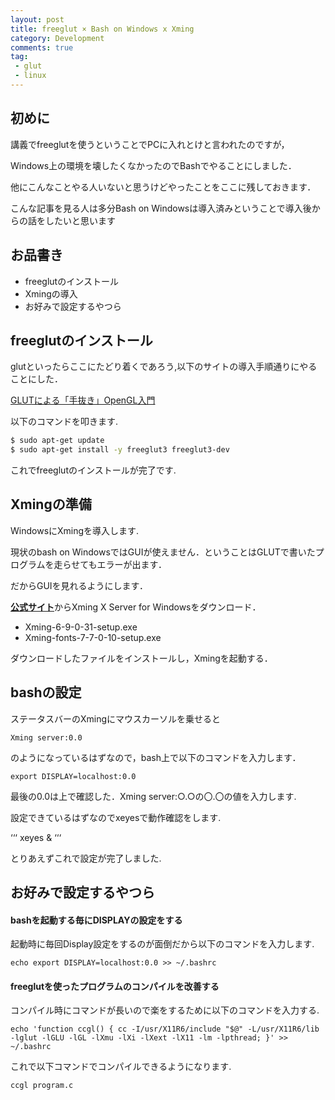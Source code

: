 ```yaml
---
layout: post
title: freeglut × Bash on Windows x Xming
category: Development
comments: true
tag:
 - glut
 - linux
---
```


## 初めに

講義でfreeglutを使うということでPCに入れとけと言われたのですが，

Windows上の環境を壊したくなかったのでBashでやることにしました．

他にこんなことやる人いないと思うけどやったことをここに残しておきます．

こんな記事を見る人は多分Bash on Windowsは導入済みということで導入後からの話をしたいと思います

## お品書き
* freeglutのインストール
* Xmingの導入
* お好みで設定するやつら


## freeglutのインストール

glutといったらここにたどり着くであろう,以下のサイトの導入手順通りにやることにした．

[GLUTによる「手抜き」OpenGL入門](https://tokoik.github.io/opengl/libglut.html)

以下のコマンドを叩きます.

```bash
$ sudo apt-get update
$ sudo apt-get install -y freeglut3 freeglut3-dev
```

これでfreeglutのインストールが完了です.

## Xmingの準備

WindowsにXmingを導入します.

現状のbash on WindowsではGUIが使えません．ということはGLUTで書いたプログラムを走らせてもエラーが出ます．

だからGUIを見れるようにします．

[**公式サイト**](https://ja.osdn.net/projects/sfnet_xming/)からXming X Server for Windowsをダウンロード．

* Xming-6-9-0-31-setup.exe
* Xming-fonts-7-7-0-10-setup.exe

ダウンロードしたファイルをインストールし，Xmingを起動する．

## bashの設定

ステータスバーのXmingにマウスカーソルを乗せると

```
Xming server:0.0
```

のようになっているはずなので，bash上で以下のコマンドを入力します．

```
export DISPLAY=localhost:0.0
```

最後の0.0は上で確認した．Xming server:○.○の〇.〇の値を入力します.

設定できているはずなのでxeyesで動作確認をします.

‘‘‘
xeyes &
‘‘‘

とりあえずこれで設定が完了しました.

## お好みで設定するやつら

#### bashを起動する毎にDISPLAYの設定をする

起動時に毎回Display設定をするのが面倒だから以下のコマンドを入力します.

```
echo export DISPLAY=localhost:0.0 >> ~/.bashrc
```

#### freeglutを使ったプログラムのコンパイルを改善する

コンパイル時にコマンドが長いので楽をするために以下のコマンドを入力する.

```
echo 'function ccgl() { cc -I/usr/X11R6/include "$@" -L/usr/X11R6/lib -lglut -lGLU -lGL -lXmu -lXi -lXext -lX11 -lm -lpthread; }' >> ~/.bashrc
```

これで以下コマンドでコンパイルできるようになります.

```
ccgl program.c
```
